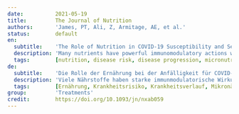 ```yaml
---
date:          2021-05-19
title:         The Journal of Nutrition
authors:       'James, PT, Ali, Z, Armitage, AE, et al.'
status:        default
en:
  subtitle:    'The Role of Nutrition in COVID-19 Susceptibility and Severity of Disease: A Systematic Review'
  description: 'Many nutrients have powerful immunomodulatory actions with the potential to alter susceptibility to coronavirus disease 2019 (COVID-19) infection, progression to symptoms, likelihood of severe disease, and survival. The aim was to review the latest evidence on how malnutrition across all its forms (under- and overnutrition and micronutrient status) may influence both susceptibility to, and progression of, COVID-19. We synthesized information on 13 nutrition-related components and their potential interactions with COVID-19: overweight, obesity, and diabetes; protein-energy malnutrition; anemia; vitamins A, C, D, and E; PUFAs; iron; selenium; zinc; antioxidants; and nutritional support. For each section we provide: 1) a landscape review of pertinent material; 2) a systematic search of the literature in PubMed and EMBASE databases, including a wide range of preprint servers; and 3) a screen of 6 clinical trial registries. All original research was considered, without restriction to study design, and included if it covered: 1) severe acute respiratory syndrome coronavirus (CoV) 2 (SARS-CoV-2), Middle East respiratory syndrome CoV (MERS-CoV), or SARS-CoV viruses and 2) disease susceptibility or 3) disease progression, and 4) the nutritional component of interest. Searches took place between 16 May and 11 August 2020. Across the 13 searches, 2732 articles from PubMed and EMBASE, 4164 articles from the preprint servers, and 433 trials were returned. In the final narrative synthesis, we include 22 published articles, 38 preprint articles, and 79 trials. Currently there is limited evidence that high-dose supplements of micronutrients will either prevent severe disease or speed up recovery. However, results of clinical trials are eagerly awaited. Given the known impacts of all forms of malnutrition on the immune system, public health strategies to reduce micronutrient deficiencies and undernutrition remain of critical importance. Furthermore, there is strong evidence that prevention of obesity and type 2 diabetes will reduce the risk of serious COVID-19 outcomes.'
  tags:        [nutrition, disease risk, disease progression, micronutrients, systematic review]
de:
  subtitle:    'Die Rolle der Ernährung bei der Anfälligkeit für COVID-19 und der Schwere der Erkrankung: Systematische Überprüfung'
  description: 'Viele Nährstoffe haben starke immunmodulatorische Wirkungen, die die Anfälligkeit für eine Infektion mit dem Coronavirus 2019 (COVID-19), das Auftreten von Symptomen, die Wahrscheinlichkeit einer schweren Erkrankung und das Überleben beeinflussen können. Ziel war, die neuesten Erkenntnisse darüber zu überprüfen, wie Mangelernährung in all ihren Formen (Unter- und Überernährung sowie Mikronährstoffstatus) sowohl die Anfälligkeit für COVID-19 als auch das Fortschreiten der Erkrankung beeinflussen kann. Wir haben Informationen zu 13 ernährungsbezogenen Komponenten und ihren potenziellen Wechselwirkungen mit COVID-19 zusammengefasst: Übergewicht, Fettleibigkeit und Diabetes, Protein-Energie-Mangelernährung, Anämie, Vitamine A, C, D und E, PUFAs, Eisen, Selen, Zink, Antioxidantien und Ernährungsunterstützung. Für jeden Abschnitt bieten wir: 1) eine Übersicht über das einschlägige Material, 2) eine systematische Literaturrecherche in den Datenbanken PubMed und EMBASE, einschließlich einer Vielzahl von Preprint-Servern, und 3) ein Screening von 6 Registern für klinische Studien. Berücksichtigt wurden alle Originalforschungsarbeiten ohne Einschränkung des Studiendesigns, wenn sie sich auf folgende Themen bezogen: 1) Coronavirus (CoV) 2 des schweren akuten respiratorischen Syndroms (SARS-CoV-2), CoV des Middle East Respiratory Syndroms (MERS-CoV) oder SARS-CoV-Viren und 2) Krankheitsanfälligkeit oder 3) Krankheitsverlauf und 4) die Ernährungskomponente. Die Recherchen fanden zwischen dem 16. Mai und dem 11. August 2020 statt. Bei den 13 Recherchen wurden 2732 Artikel aus PubMed und EMBASE, 4164 Artikel aus den Preprint-Servern und 433 Studien gefunden. In der abschließenden narrativen Synthese wurden 22 veröffentlichte Artikel, 38 Preprint-Artikel und 79 Studien berücksichtigt. Derzeit gibt es nur begrenzte Belege dafür, dass hochdosierte Ergänzungen von Mikronährstoffen entweder schwere Erkrankungen verhindern oder die Genesung beschleunigen können. Die Ergebnisse der klinischen Studien werden jedoch mit Spannung erwartet. Angesichts der bekannten Auswirkungen aller Formen von Mangelernährung auf das Immunsystem sind Strategien des öffentlichen Gesundheitswesens zur Verringerung von Mikronährstoffmangel und Unterernährung weiterhin von entscheidender Bedeutung. Darüber hinaus gibt es deutliche Hinweise darauf, dass die Prävention von Fettleibigkeit und Typ-2-Diabetes das Risiko für schwerwiegende COVID-19-Folgen verringert.' 
  tags:        [Ernährung, Krankheitsrisiko, Krankheitsverlauf, Mikronährstoffe, systematische Überprüfung]
group:         'Treatments'
credit:        https://doi.org/10.1093/jn/nxab059
---
```

